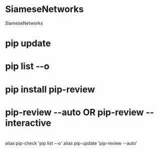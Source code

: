 # SiameseNetworks
SiameseNetworks

#
# pip update
#
#   pip list --o
#   pip install pip-review
#   pip-review --auto OR pip-review --interactive
#
alias   pip-check   'pip list --o'
alias   pip-update  'pip-review --auto'